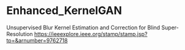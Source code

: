 # Enhanced_KernelGAN
Unsupervised Blur Kernel Estimation and Correction for Blind Super-Resolution
https://ieeexplore.ieee.org/stamp/stamp.jsp?tp=&arnumber=9762718
